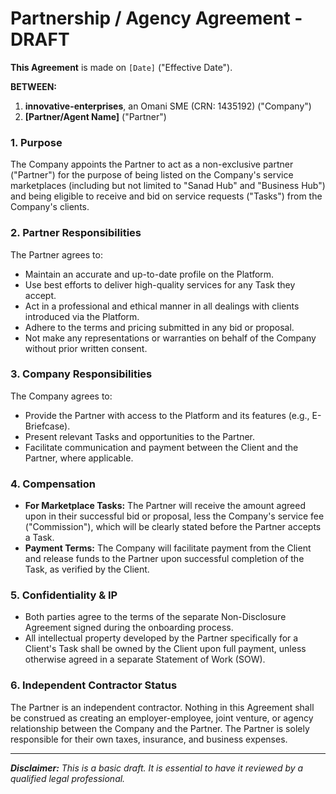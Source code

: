
# Partnership / Agency Agreement - DRAFT

**This Agreement** is made on `[Date]` ("Effective Date").

**BETWEEN:**

1.  **innovative-enterprises**, an Omani SME (CRN: 1435192) ("Company")
2.  **[Partner/Agent Name]** ("Partner")

### 1. Purpose
The Company appoints the Partner to act as a non-exclusive partner ("Partner") for the purpose of being listed on the Company's service marketplaces (including but not limited to "Sanad Hub" and "Business Hub") and being eligible to receive and bid on service requests ("Tasks") from the Company's clients.

### 2. Partner Responsibilities
The Partner agrees to:
- Maintain an accurate and up-to-date profile on the Platform.
- Use best efforts to deliver high-quality services for any Task they accept.
- Act in a professional and ethical manner in all dealings with clients introduced via the Platform.
- Adhere to the terms and pricing submitted in any bid or proposal.
- Not make any representations or warranties on behalf of the Company without prior written consent.

### 3. Company Responsibilities
The Company agrees to:
- Provide the Partner with access to the Platform and its features (e.g., E-Briefcase).
- Present relevant Tasks and opportunities to the Partner.
- Facilitate communication and payment between the Client and the Partner, where applicable.

### 4. Compensation
- **For Marketplace Tasks:** The Partner will receive the amount agreed upon in their successful bid or proposal, less the Company's service fee ("Commission"), which will be clearly stated before the Partner accepts a Task.
- **Payment Terms:** The Company will facilitate payment from the Client and release funds to the Partner upon successful completion of the Task, as verified by the Client.

### 5. Confidentiality & IP
- Both parties agree to the terms of the separate Non-Disclosure Agreement signed during the onboarding process.
- All intellectual property developed by the Partner specifically for a Client's Task shall be owned by the Client upon full payment, unless otherwise agreed in a separate Statement of Work (SOW).

### 6. Independent Contractor Status
The Partner is an independent contractor. Nothing in this Agreement shall be construed as creating an employer-employee, joint venture, or agency relationship between the Company and the Partner. The Partner is solely responsible for their own taxes, insurance, and business expenses.

---
***Disclaimer:** This is a basic draft. It is essential to have it reviewed by a qualified legal professional.*

    